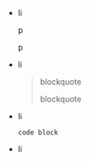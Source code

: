 - li

    p

    p

- li

    > blockquote
    >
    > blockquote

- li

    ```
    code block
    ```

- li
